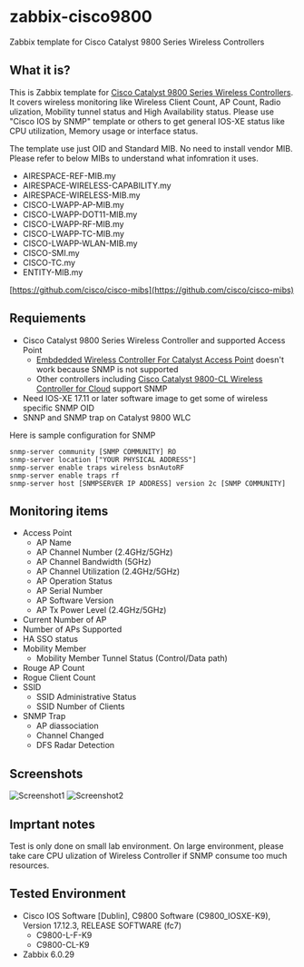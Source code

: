 # zabbix-cisco9800
Zabbix template for Cisco Catalyst 9800 Series Wireless Controllers

## What it is?
This is Zabbix template for [Cisco Catalyst 9800 Series Wireless Controllers](https://www.cisco.com/site/us/en/products/networking/wireless/wireless-lan-controllers/catalyst-9800-series/index.html).
It covers wireless monitoring like Wireless Client Count, AP Count, Radio ulization, Mobility tunnel status and High Availability status.
Please use "Cisco IOS by SNMP" template or others to get general IOS-XE status like CPU utilization, Memory usage or interface status.

The template use just OID and Standard MIB. No need to install vendor MIB.
Please refer to below MIBs to understand what infomration it uses.
- AIRESPACE-REF-MIB.my
- AIRESPACE-WIRELESS-CAPABILITY.my
- AIRESPACE-WIRELESS-MIB.my
- CISCO-LWAPP-AP-MIB.my
- CISCO-LWAPP-DOT11-MIB.my
- CISCO-LWAPP-RF-MIB.my
- CISCO-LWAPP-TC-MIB.my
- CISCO-LWAPP-WLAN-MIB.my
- CISCO-SMI.my
- CISCO-TC.my
- ENTITY-MIB.my

[https://github.com/cisco/cisco-mibs](https://github.com/cisco/cisco-mibs)


## Requiements
- Cisco Catalyst 9800 Series Wireless Controller and supported Access Point
  - [Embdedded Wireless Controller For Catalyst Access Point](https://www.cisco.com/c/en/us/products/wireless/embedded-wireless-controller-on-catalyst-access-points/index.html) doesn't work because SNMP is not supported 
  - Other controllers including [Cisco Catalyst 9800-CL Wireless Controller for Cloud](https://www.cisco.com/c/en/us/products/collateral/wireless/catalyst-9800-cl-wireless-controller-cloud/nb-06-cat9800-cl-cloud-wirel-data-sheet-ctp-en.html) support SNMP
- Need IOS-XE 17.11 or later software image to get some of wireless specific SNMP OID
- SNNP and SNMP trap on Catalyst 9800 WLC

Here is sample configuration for SNMP
```
snmp-server community [SNMP COMMUNITY] RO
snmp-server location ["YOUR PHYSICAL ADDRESS"]
snmp-server enable traps wireless bsnAutoRF
snmp-server enable traps rf
snmp-server host [SNMPSERVER IP ADDRESS] version 2c [SNMP COMMUNITY]
```

## Monitoring items
- Access Point
  - AP Name
  - AP Channel Number (2.4GHz/5GHz)
  - AP Channel Bandwidth (5GHz)
  - AP Channel Utilization (2.4GHz/5GHz)
  - AP Operation Status
  - AP Serial Number
  - AP Software Version
  - AP Tx Power Level (2.4GHz/5GHz)
- Current Number of AP
- Number of APs Supported
- HA SSO status
- Mobility Member
  - Mobility Member Tunnel Status (Control/Data path)
- Rouge AP Count
- Rogue Client Count
- SSID
  - SSID Administrative Status
  - SSID Number of Clients 
- SNMP Trap
  - AP diassociation
  - Channel Changed
  - DFS Radar Detection

## Screenshots
![Screenshot1](https://qiita-image-store.s3.ap-northeast-1.amazonaws.com/0/385067/4dd37fb6-fc9d-7e33-23aa-9928b1c4a85b.png)
![Screenshot2](https://qiita-image-store.s3.ap-northeast-1.amazonaws.com/0/385067/fdc40126-9b34-8200-5ac5-6ea7dad9ecd6.png)

## Imprtant notes
Test is only done on small lab environment. On large environment, please take care CPU ulization of Wireless Controller if SNMP consume too much resources.

## Tested Environment
- Cisco IOS Software [Dublin], C9800 Software (C9800_IOSXE-K9), Version 17.12.3, RELEASE SOFTWARE (fc7)
  - C9800-L-F-K9
  - C9800-CL-K9
- Zabbix 6.0.29
